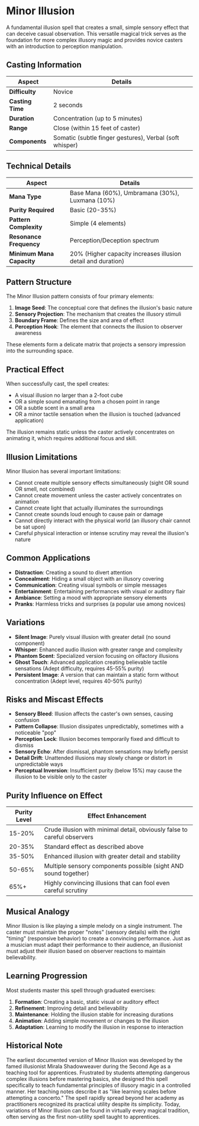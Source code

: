 # **Minor Illusion**

A fundamental illusion spell that creates a small, simple sensory effect that can deceive casual observation. This versatile magical trick serves as the foundation for more complex illusory magic and provides novice casters with an introduction to perception manipulation.

## Casting Information

| Aspect | Details |
|--------|---------|
| **Difficulty** | Novice |
| **Casting Time** | 2 seconds |
| **Duration** | Concentration (up to 5 minutes) |
| **Range** | Close (within 15 feet of caster) |
| **Components** | Somatic (subtle finger gestures), Verbal (soft whisper) |

## Technical Details

| Aspect | Details |
|--------|---------|
| **Mana Type** | Base Mana (60%), Umbramana (30%), Luxmana (10%) |
| **Purity Required** | Basic (20-35%) |
| **Pattern Complexity** | Simple (4 elements) |
| **Resonance Frequency** | Perception/Deception spectrum |
| **Minimum Mana Capacity** | 20% (Higher capacity increases illusion detail and duration) |

## Pattern Structure

The Minor Illusion pattern consists of four primary elements:
1. **Image Seed**: The conceptual core that defines the illusion's basic nature
2. **Sensory Projection**: The mechanism that creates the illusory stimuli
3. **Boundary Frame**: Defines the size and area of effect
4. **Perception Hook**: The element that connects the illusion to observer awareness

These elements form a delicate matrix that projects a sensory impression into the surrounding space.

## Practical Effect

When successfully cast, the spell creates:
- A visual illusion no larger than a 2-foot cube
- OR a simple sound emanating from a chosen point in range
- OR a subtle scent in a small area
- OR a minor tactile sensation when the illusion is touched (advanced application)

The illusion remains static unless the caster actively concentrates on animating it, which requires additional focus and skill.

## Illusion Limitations

Minor Illusion has several important limitations:
- Cannot create multiple sensory effects simultaneously (sight OR sound OR smell, not combined)
- Cannot create movement unless the caster actively concentrates on animation
- Cannot create light that actually illuminates the surroundings
- Cannot create sounds loud enough to cause pain or damage
- Cannot directly interact with the physical world (an illusory chair cannot be sat upon)
- Careful physical interaction or intense scrutiny may reveal the illusion's nature

## Common Applications

- **Distraction**: Creating a sound to divert attention
- **Concealment**: Hiding a small object with an illusory covering
- **Communication**: Creating visual symbols or simple messages
- **Entertainment**: Entertaining performances with visual or auditory flair
- **Ambiance**: Setting a mood with appropriate sensory elements
- **Pranks**: Harmless tricks and surprises (a popular use among novices)

## Variations

- **Silent Image**: Purely visual illusion with greater detail (no sound component)
- **Whisper**: Enhanced audio illusion with greater range and complexity
- **Phantom Scent**: Specialized version focusing on olfactory illusions
- **Ghost Touch**: Advanced application creating believable tactile sensations (Adept difficulty, requires 45-55% purity)
- **Persistent Image**: A version that can maintain a static form without concentration (Adept level, requires 40-50% purity)

## Risks and Miscast Effects

- **Sensory Bleed**: Illusion affects the caster's own senses, causing confusion
- **Pattern Collapse**: Illusion dissipates unpredictably, sometimes with a noticeable "pop"
- **Perception Lock**: Illusion becomes temporarily fixed and difficult to dismiss
- **Sensory Echo**: After dismissal, phantom sensations may briefly persist
- **Detail Drift**: Unattended illusions may slowly change or distort in unpredictable ways
- **Perceptual Inversion**: Insufficient purity (below 15%) may cause the illusion to be visible only to the caster

## Purity Influence on Effect

| Purity Level | Effect Enhancement |
|--------------|---------------------|
| 15-20% | Crude illusion with minimal detail, obviously false to careful observers |
| 20-35% | Standard effect as described above |
| 35-50% | Enhanced illusion with greater detail and stability |
| 50-65% | Multiple sensory components possible (sight AND sound together) |
| 65%+ | Highly convincing illusions that can fool even careful scrutiny |

## Musical Analogy

Minor Illusion is like playing a simple melody on a single instrument. The caster must maintain the proper "notes" (sensory details) with the right "timing" (responsive behavior) to create a convincing performance. Just as a musician must adapt their performance to their audience, an illusionist must adjust their illusion based on observer reactions to maintain believability.

## Learning Progression

Most students master this spell through graduated exercises:
1. **Formation**: Creating a basic, static visual or auditory effect
2. **Refinement**: Improving detail and believability
3. **Maintenance**: Holding the illusion stable for increasing durations
4. **Animation**: Adding simple movement or changes to the illusion
5. **Adaptation**: Learning to modify the illusion in response to interaction

## Historical Note

The earliest documented version of Minor Illusion was developed by the famed illusionist Mirala Shadowweaver during the Second Age as a teaching tool for apprentices. Frustrated by students attempting dangerous complex illusions before mastering basics, she designed this spell specifically to teach fundamental principles of illusory magic in a controlled manner. Her teaching notes describe it as "like learning scales before attempting a concerto." The spell rapidly spread beyond her academy as practitioners recognized its practical utility despite its simplicity. Today, variations of Minor Illusion can be found in virtually every magical tradition, often serving as the first non-utility spell taught to apprentices. 